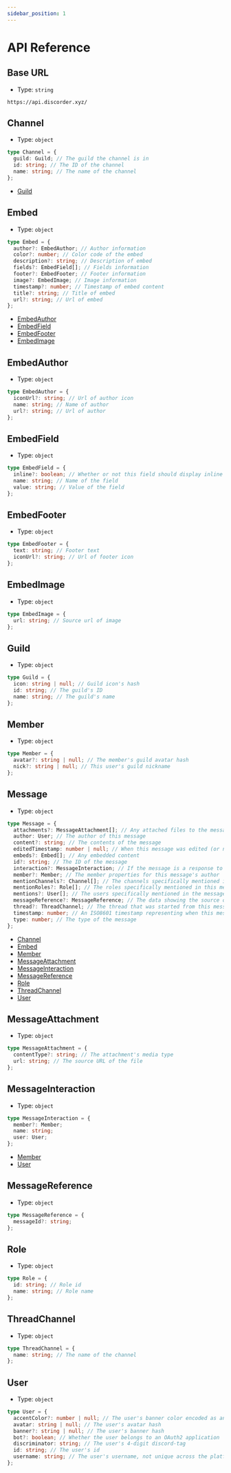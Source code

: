 ```yaml
---
sidebar_position: 1
---
```


# API Reference

## Base URL

- Type: `string`

`https://api.discorder.xyz/`

## Channel

- Type: `object`

```ts
type Channel = {
  guild: Guild; // The guild the channel is in
  id: string; // The ID of the channel
  name: string; // The name of the channel
};
```

- [Guild](#guild)

## Embed

- Type: `object`

```ts
type Embed = {
  author?: EmbedAuthor; // Author information
  color?: number; // Color code of the embed
  description?: string; // Description of embed
  fields?: EmbedField[]; // Fields information
  footer?: EmbedFooter; // Footer information
  image?: EmbedImage; // Image information
  timestamp?: number; // Timestamp of embed content
  title?: string; // Title of embed
  url?: string; // Url of embed
};
```

- [EmbedAuthor](#embedauthor)
- [EmbedField](#embedfield)
- [EmbedFooter](#embedfooter)
- [EmbedImage](#embedimage)

## EmbedAuthor

- Type: `object`

```ts
type EmbedAuthor = {
  iconUrl?: string; // Url of author icon
  name: string; // Name of author
  url?: string; // Url of author
};
```

## EmbedField

- Type: `object`

```ts
type EmbedField = {
  inline?: boolean; // Whether or not this field should display inline
  name: string; // Name of the field
  value: string; // Value of the field
};
```

## EmbedFooter

- Type: `object`

```ts
type EmbedFooter = {
  text: string; // Footer text
  iconUrl?: string; // Url of footer icon
};
```

## EmbedImage

- Type: `object`

```ts
type EmbedImage = {
  url: string; // Source url of image
};
```

## Guild

- Type: `object`

```ts
type Guild = {
  icon: string | null; // Guild icon's hash
  id: string; // The guild's ID
  name: string; // The guild's name
};
```

## Member

- Type: `object`

```ts
type Member = {
  avatar?: string | null; // The member's guild avatar hash
  nick?: string | null; // This user's guild nickname
};
```

## Message

- Type: `object`

```ts
type Message = {
  attachments?: MessageAttachment[]; // Any attached files to the message
  author: User; // The author of this message
  content?: string; // The contents of the message
  editedTimestamp: number | null; // When this message was edited (or null if never)
  embeds?: Embed[]; // Any embedded content
  id?: string; // The ID of the message
  interaction?: MessageInteraction; // If the message is a response to an interaction, the interaction it responds to
  member?: Member; // The member properties for this message's author
  mentionChannels?: Channel[]; // The channels specifically mentioned in this message
  mentionRoles?: Role[]; // The roles specifically mentioned in this message
  mentions?: User[]; // The users specifically mentioned in the message
  messageReference?: MessageReference; // The data showing the source of a crosspost, channel follow add, pin, or reply message
  thread?: ThreadChannel; // The thread that was started from this message, includes thread member object
  timestamp: number; // An ISO8601 timestamp representing when this message was sent
  type: number; // The type of the message
};
```

- [Channel](#channel)
- [Embed](#embed)
- [Member](#member)
- [MessageAttachment](#messageattachment)
- [MessageInteraction](#messageinteraction)
- [MessageReference](#messagereference)
- [Role](#role)
- [ThreadChannel](#threadchannel)
- [User](#user)

## MessageAttachment

- Type: `object`

```ts
type MessageAttachment = {
  contentType?: string; // The attachment's media type
  url: string; // The source URL of the file
};
```

## MessageInteraction

- Type: `object`

```ts
type MessageInteraction = {
  member?: Member;
  name: string;
  user: User;
};
```

- [Member](#member)
- [User](#user)

## MessageReference

- Type: `object`

```ts
type MessageReference = {
  messageId?: string;
};
```

## Role

- Type: `object`

```ts
type Role = {
  id: string; // Role id
  name: string; // Role name
};
```

## ThreadChannel

- Type: `object`

```ts
type ThreadChannel = {
  name: string; // The name of the channel
};
```

## User

- Type: `object`

```ts
type User = {
  accentColor?: number | null; // The user's banner color encoded as an integer representation of hexadecimal color code
  avatar: string | null; // The user's avatar hash
  banner?: string | null; // The user's banner hash
  bot?: boolean; // Whether the user belongs to an OAuth2 application
  discriminator: string; // The user's 4-digit discord-tag
  id: string; // The user's id
  username: string; // The user's username, not unique across the platform
};
```
